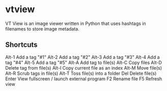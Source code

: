# vtview
VT View is an image viewer written in Python that uses hashtags in filenames to store image metadata.

## Shortcuts
Alt-1   Add a tag "#1"
Alt-2   Add a tag "#2"
Alt-3   Add a tag "#3"
Alt-4   Add a tag "#4"
Alt-5   Add a tag "#5"
Alt-A   Add tag to file(s)
Alt-C   Copy files
Alt-D   Delete tag from file(s)
Alt-I   Copy current file as an index
Alt-M   Move file(s)
Alt-R   Scrub tags in file(s)
Alt-T   Toss file(s) into a folder
Del     Delete file(s)
Enter   View fullscreen / launch external program
F2      Rename file
F5      Refresh view